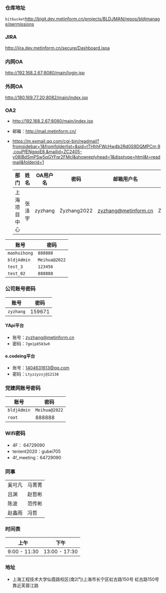 ### 仓库地址

`bitbucket`http://bigit.dev.metinform.cn/projects/BLDJMAN/repos/bldjmanage/permissions

### JIRA

http://jira.dev.metinform.cn/secure/Dashboard.jspa

### 内网OA

http://192.168.2.67:8080/main/login.jsp

### 外网OA

http://180.169.77.20:8082/main/index.jsp

### OA2

* http://192.168.2.67:8080/main/index.jsp

* 邮箱：http://mail.metinform.cn/

* https://m.exmail.qq.com/cgi-bin/readmail?fromsidebar=1&fromfolderlist=&sid=tTHhhFWcHw4b2Rd0S9DQMPCm,9,couPfENgqoE8.&mailid=ZC2405-y08IBdSmPSw5qGYFqr2FMcl&showreplyhead=1&disptype=html&t=readmail&folderid=1

  | 部门         | 姓名   | OA用户名 | 密码        | 邮箱用户名           | 密码   |
  | ------------ | ------ | -------- | ----------- | -------------------- | ------ |
  | 上海项目中心 | 张泽宇 | zyzhang  | Zyzhang2022 | zyzhang@metinform.cn | Z2022y |



| 账号         | 密码          |
| ------------ | ------------- |
| `maohuihong` | `888888`      |
| `bldjAdmin`  | `Meihua@2022` |
| `test_3`     | `123456`      |
| `test_02`    | `888888`      |

### 公司账号密码

| 账号      | 密码   |
| --------- | ------ |
| `zyzhang` | 159671 |

#### YApi平台

* 账号：zyzhang@metinform.cn
* 密码：`7gm1p8583w9`

#### e.codeing平台

* 账号：1404631613@qq.com
* 密码：`Ltyzzyzsj@12138`

### 党建网账号密码

| 账号        | 密码          |
| ----------- | ------------- |
| `bldjAdmin` | `Meihua@2022` |
| `root`      | 888888        |

### Wifi密码

* 4F： 64729090
* tenient2020：gubei705
* 4f_meeting：64729090

### 同事

|        |        |
| ------ | ------ |
| 奚可凡 | 马菁菁 |
| 吕渊   | 赵哲彬 |
| 陈波   | 范传彬 |
| 赵鑫雨 | 冯哲   |

### 时间表

| 上午         | 下午          |
| ------------ | ------------- |
| 9:00 - 11:30 | 13:00 - 17:30 |

### 地址

* 上海工程技术大学仙霞路校区(南2门)上海市长宁区虹古路150号
  虹古路150号靠近芙蓉江路
